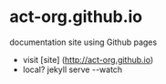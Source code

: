 act-org.github.io
=================

documentation site using Github pages

* visit [site] (http://act-org.github.io)
* local? jekyll serve --watch
